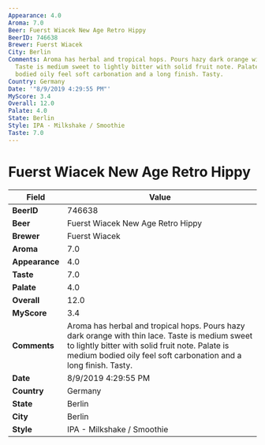 ```yaml
---
Appearance: 4.0
Aroma: 7.0
Beer: Fuerst Wiacek New Age Retro Hippy
BeerID: 746638
Brewer: Fuerst Wiacek
City: Berlin
Comments: Aroma has herbal and tropical hops. Pours hazy dark orange with thin lace.
  Taste is medium sweet to lightly bitter with solid fruit note. Palate is medium
  bodied oily feel soft carbonation and a long finish. Tasty.
Country: Germany
Date: '"8/9/2019 4:29:55 PM"'
MyScore: 3.4
Overall: 12.0
Palate: 4.0
State: Berlin
Style: IPA - Milkshake / Smoothie
Taste: 7.0
---
```


# Fuerst Wiacek New Age Retro Hippy

| Field         | Value |
|---------------|-------|
| **BeerID** | 746638 |
| **Beer** | Fuerst Wiacek New Age Retro Hippy |
| **Brewer** | Fuerst Wiacek |
| **Aroma** | 7.0 |
| **Appearance** | 4.0 |
| **Taste** | 7.0 |
| **Palate** | 4.0 |
| **Overall** | 12.0 |
| **MyScore** | 3.4 |
| **Comments** | Aroma has herbal and tropical hops. Pours hazy dark orange with thin lace. Taste is medium sweet to lightly bitter with solid fruit note. Palate is medium bodied oily feel soft carbonation and a long finish. Tasty. |
| **Date** | 8/9/2019 4:29:55 PM |
| **Country** | Germany |
| **State** | Berlin |
| **City** | Berlin |
| **Style** | IPA - Milkshake / Smoothie |
